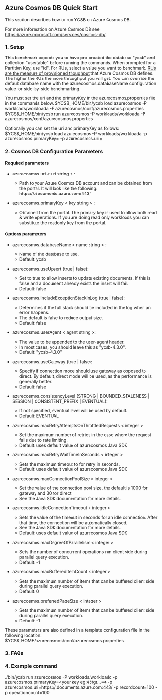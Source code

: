 <!--
Copyright (c) 2018 YCSB contributors.
All rights reserved.

Licensed under the Apache License, Version 2.0 (the "License"); you
may not use this file except in compliance with the License. You
may obtain a copy of the License at

http://www.apache.org/licenses/LICENSE-2.0

Unless required by applicable law or agreed to in writing, software
distributed under the License is distributed on an "AS IS" BASIS,
WITHOUT WARRANTIES OR CONDITIONS OF ANY KIND, either express or
implied. See the License for the specific language governing
permissions and limitations under the License. See accompanying
LICENSE file.
-->

## Azure Cosmos DB Quick Start

This section describes how to run YCSB on Azure Cosmos DB. 

For more information on Azure Cosmos DB see 
https://azure.microsoft.com/services/cosmos-db/.

### 1. Setup
This benchmark expects you to have pre-created the database "ycsb" and
collection "usertable" before running the commands. When
prompted for a Partition Key, use "id". For RUs, select a value you
want to benchmark.  [RUs are the measure of provisioned thoughput](https://docs.microsoft.com/azure/cosmos-db/request-units)
that Azure Cosmos DB defines. The higher the RUs the more throughput you will
get. You can override the default database name with the 
azurecosmos.databaseName configuration value for side-by-side
benchmarking.

You must set the uri and the primaryKey in the azurecosmos.properties file in the commands below.
    $YCSB_HOME/bin/ycsb load azurecosmos -P workloads/workloada -P azurecosmos/conf/azurecosmos.properties
    $YCSB_HOME/bin/ycsb run azurecosmos -P workloads/workloada -P azurecosmos/conf/azurecosmos.properties

Optionally you can set the uri and primaryKey as follows:
    $YCSB_HOME/bin/ycsb load azurecosmos -P workloads/workloada -p azurecosmos.primaryKey=<key from the portal> -p azurecosmos.uri=<uri from the portal>

### 2. Cosmos DB Configuration Parameters

#### Required parameters

- azurecosmos.uri < uri string > :
    - Path to your Azure Cosmos DB account and can be obtained from the portal. It will look like the following:  https://<your account name>.documents.azure.com:443/

- azurecosmos.primaryKey < key string > :
    - Obtained from the portal.  The
	  primary key is used to allow both read & write operations.  If you are
	  doing read only workloads you can substitute the readonly key from the
	  portal.

#### Options parameters

- azurecosmos.databaseName < name string > :
    - Name of the database to use.
    - Default: ycsb

- azurecosmos.useUpsert (true | false):
	- Set to true to allow inserts to update existing documents.  If this is 
	  false and a document already exists the insert will fail.
    - Default: false

- azurecosmos.includeExceptionStackInLog (true | false):
	- Determines if the full stack should be included in the log when an error happens.
	- The default is false to reduce output size.
    - Default: false

- azurecosmos.userAgent < agent string >:
	- The value to be appended to the user-agent header.
	- In most cases, you should leave this as "ycsb-4.3.0".
    - Default: "ycsb-4.3.0"

- azurecosmos.useGateway (true | false):
	- Specify if connection mode should use gateway as opposed to direct. By default, direct mode will be used, as the performance is generally better.
    - Default: false

- azurecosmos.consistencyLevel (STRONG | BOUNDED_STALENESS | SESSION | CONSISTENT_PREFIX | EVENTUAL):
	- If not specified, eventual level will be used by default. 
	- Default: EVENTUAL

- azurecosmos.maxRetryAttemptsOnThrottledRequests < integer >
    - Set the maximum number of retries in the case where the request fails due to rate limiting.
    - Default: uses default value of azurecosmos Java SDK

- azurecosmos.maxRetryWaitTimeInSeconds < integer >
    - Sets the maximum timeout to for retry in seconds.
    - Default: uses default value of azurecosmos Java SDK
	
- azurecosmos.maxConnectionPoolSize < integer >
   - Set the value of the connection pool size, the default is 1000 for gateway and 30 for direct. 
   - See the Java SDK documentation for more details.

- azurecosmos.idleConnectionTimeout < integer >
   - Sets the value of the timeout in seconds for an idle connection. After that time, the connection will be automatically closed.
   - See the Java SDK documentation for more details.
   - Default: uses default value of azurecosmos Java SDK

- azurecosmos.maxDegreeOfParallelism < integer >
    - Sets the number of concurrent operations run client side during parallel query execution.
    - Default: -1
	
- azurecosmos.maxBufferedItemCount < integer >
    - Sets the maximum number of items that can be buffered client side during parallel query execution.
    - Default: 0
	
- azurecosmos.preferredPageSize < integer >
    - Sets the maximum number of items that can be buffered client side during parallel query execution.
    - Default: -1


These parameters are also defined in a template configuration file in the
following location:
  $YCSB_HOME/azurecosmos/conf/azurecosmos.properties

### 3. FAQs

### 4. Example command
./bin/ycsb run azurecosmos -P workloads/workloadc -p azurecosmos.primaryKey=<your key eg:45fgt...==> -p azurecosmos.uri=https://<your account>.documents.azure.com:443/ -p recordcount=100 -p operationcount=100
